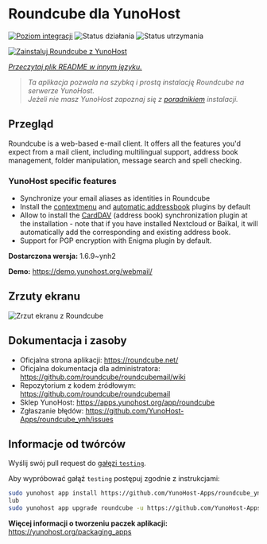 <!--
To README zostało automatycznie wygenerowane przez <https://github.com/YunoHost/apps/tree/master/tools/readme_generator>
Nie powinno być ono edytowane ręcznie.
-->

# Roundcube dla YunoHost

[![Poziom integracji](https://apps.yunohost.org/badge/integration/roundcube)](https://ci-apps.yunohost.org/ci/apps/roundcube/)
![Status działania](https://apps.yunohost.org/badge/state/roundcube)
![Status utrzymania](https://apps.yunohost.org/badge/maintained/roundcube)

[![Zainstaluj Roundcube z YunoHost](https://install-app.yunohost.org/install-with-yunohost.svg)](https://install-app.yunohost.org/?app=roundcube)

*[Przeczytaj plik README w innym języku.](./ALL_README.md)*

> *Ta aplikacja pozwala na szybką i prostą instalację Roundcube na serwerze YunoHost.*  
> *Jeżeli nie masz YunoHost zapoznaj się z [poradnikiem](https://yunohost.org/install) instalacji.*

## Przegląd

Roundcube is a web-based e-mail client. It offers all the features you'd expect from a mail client, including multilingual support, address book management, folder manipulation, message search and spell checking.

### YunoHost specific features

- Synchronize your email aliases as identities in Roundcube
- Install the [contextmenu](https://packagist.org/packages/johndoh/contextmenu) and [automatic addressbook](https://packagist.org/packages/projectmyst/automatic_addressbook) plugins by default
- Allow to install the [CardDAV](https://packagist.org/packages/roundcube/carddav) (address book) synchronization plugin at the installation - note that if you have installed Nextcloud or Baïkal, it will automatically add the corresponding and existing address book.
- Support for PGP encryption with Enigma plugin by default.


**Dostarczona wersja:** 1.6.9~ynh2

**Demo:** <https://demo.yunohost.org/webmail/>

## Zrzuty ekranu

![Zrzut ekranu z Roundcube](./doc/screenshots/screenshot.png)

## Dokumentacja i zasoby

- Oficjalna strona aplikacji: <https://roundcube.net/>
- Oficjalna dokumentacja dla administratora: <https://github.com/roundcube/roundcubemail/wiki>
- Repozytorium z kodem źródłowym: <https://github.com/roundcube/roundcubemail>
- Sklep YunoHost: <https://apps.yunohost.org/app/roundcube>
- Zgłaszanie błędów: <https://github.com/YunoHost-Apps/roundcube_ynh/issues>

## Informacje od twórców

Wyślij swój pull request do [gałęzi `testing`](https://github.com/YunoHost-Apps/roundcube_ynh/tree/testing).

Aby wypróbować gałąź `testing` postępuj zgodnie z instrukcjami:

```bash
sudo yunohost app install https://github.com/YunoHost-Apps/roundcube_ynh/tree/testing --debug
lub
sudo yunohost app upgrade roundcube -u https://github.com/YunoHost-Apps/roundcube_ynh/tree/testing --debug
```

**Więcej informacji o tworzeniu paczek aplikacji:** <https://yunohost.org/packaging_apps>
